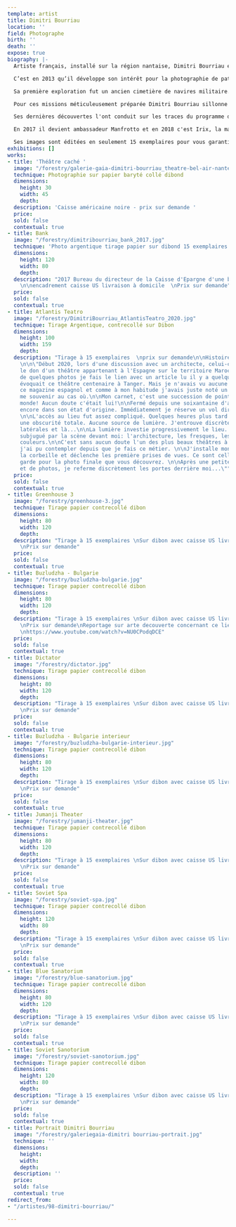 ```yaml
---
template: artist
title: Dimitri Bourriau
location: ''
field: Photographe
birth: ''
death: ''
expose: true
biography: |-
  Artiste français, installé sur la région nantaise, Dimitri Bourriau est graphiste de formation. Il s'intéresse depuis toujours à l'histoire et aux vestiges architecturaux.

  C’est en 2013 qu’il développe son intérêt pour la photographie de patrimoine en désuétude.

  Sa première exploration fut un ancien cimetière de navires militaire.

  Pour ces missions méticuleusement préparée Dimitri Bourriau sillonne le globe à la recherche de lieux en déclin. Il attire notre attention sur notre civilisation en constante mutation et notre mémoire éphémère.

  Ses dernières découvertes l'ont conduit sur les traces du programme de vaisseau spatial soviétique Buran à Baïkonour (Kazakhstan).

  En 2017 il devient ambassadeur Manfrotto et en 2018 c'est Irix, la marque d'objectif ultra grand-angle d'origine Suisse qui propose à Dimitri Bourriau de devenir leur ambassadeur.

  Ses images sont éditées en seulement 15 exemplaires pour vous garantir une meilleure exclusivité de ses photos.
exhibitions: []
works:
- title: 'Théâtre caché '
  image: "/forestry/galerie-gaia-dimitri-bourriau_theatre-bel-air-nantes.jpg"
  technique: Photographie sur papier baryté collé dibond
  dimensions:
    height: 30
    width: 45
    depth: 
  description: 'Caisse américaine noire - prix sur demande '
  price: 
  sold: false
  contextual: true
- title: Bank
  image: "/forestry/dimitribourriau_bank_2017.jpg"
  technique: 'Photo argentique tirage papier sur dibond 15 exemplaires '
  dimensions:
    height: 120
    width: 80
    depth: 
  description: "2017 Bureau du directeur de la Caisse d'Epargne d'une bourgade normande
    \n\nencadrement caisse US livraison à domicile  \nPrix sur demande"
  price: 
  sold: false
  contextual: true
- title: Atlantis Teatro
  image: "/forestry/DimitriBourriau_AtlantisTeatro_2020.jpg"
  technique: Tirage Argentique, contrecollé sur Dibon
  dimensions:
    height: 100
    width: 159
    depth: 
  description: "Tirage à 15 exemplaires  \nprix sur demande\n\nHistoire d'une photographie
    \n\n\"Début 2020, lors d'une discussion avec un architecte, celui-ci m'évoque
    le don d'un théâtre appartenant à l'Espagne sur le territoire Marocain. À la vue
    de quelques photos je fais le lien avec un article lu il y a quelques années qui
    évoquait ce théâtre centenaire à Tanger. Mais je n'avais vu aucune photo dans
    ce magazine espagnol et comme à mon habitude j'avais juste noté un point GPS pour
    me souvenir au cas où.\n\nMon carnet, c'est une succession de point GPS dans le
    monde! Aucun doute c'était lui!\n\nFermé depuis une soixantaine d'années il était
    encore dans son état d'origine. Immédiatement je réserve un vol direction Tanger.
    \n\nL'accès au lieu fut assez compliqué. Quelques heures plus tard j'entre dans
    une obscurité totale. Aucune source de lumière. J'entrouve discrètement deux portes
    latérales et là...\n\nLa lumière investie progressivement le lieu. \n\nJe suis
    subjugué par la scène devant moi: l'architecture, les fresques, les nuances de
    couleurs.\n\nC'est sans aucun doute l'un des plus beaux théâtres à l'abandon que
    j'ai pu contempler depuis que je fais ce métier. \n\nJ'installe mon trépied sur
    la corbeille et déclenche les première prises de vues. Ce sont celles-ci que je
    garde pour la photo finale que vous découvrez. \n\nAprès une petite d'exploration
    et de photos, je referme discrètement les portes derrière moi...\""
  price: 
  sold: false
  contextual: true
- title: Greenhouse 3
  image: "/forestry/greenhouse-3.jpg"
  technique: Tirage papier contrecollé dibon
  dimensions:
    height: 80
    width: 120
    depth: 
  description: "Tirage à 15 exemplaires \nSur dibon avec caisse US livré à domicile
    \nPrix sur demande"
  price: 
  sold: false
  contextual: true
- title: Buzludzha - Bulgarie
  image: "/forestry/buzludzha-bulgarie.jpg"
  technique: Tirage papier contrecollé dibon
  dimensions:
    height: 80
    width: 120
    depth: 
  description: "Tirage à 15 exemplaires \nSur dibon avec caisse US livré à domicile
    \nPrix sur demande\nReportage sur arte decouverte concernant ce lieu incroyable
    \nhttps://www.youtube.com/watch?v=NU0CPodqDCE"
  price: 
  sold: false
  contextual: true
- title: Dictator
  image: "/forestry/dictator.jpg"
  technique: Tirage papier contrecollé dibon
  dimensions:
    height: 80
    width: 120
    depth: 
  description: "Tirage à 15 exemplaires \nSur dibon avec caisse US livré à domicile
    \nPrix sur demande"
  price: 
  sold: false
  contextual: true
- title: Buzludzha - Bulgarie interieur
  image: "/forestry/buzludzha-bulgarie-interieur.jpg"
  technique: Tirage papier contrecollé dibon
  dimensions:
    height: 80
    width: 120
    depth: 
  description: "Tirage à 15 exemplaires \nSur dibon avec caisse US livré à domicile
    \nPrix sur demande"
  price: 
  sold: false
  contextual: true
- title: Jumanji Theater
  image: "/forestry/jumanji-theater.jpg"
  technique: Tirage papier contrecollé dibon
  dimensions:
    height: 80
    width: 120
    depth: 
  description: "Tirage à 15 exemplaires \nSur dibon avec caisse US livré à domicile
    \nPrix sur demande"
  price: 
  sold: false
  contextual: true
- title: Soviet Spa
  image: "/forestry/soviet-spa.jpg"
  technique: Tirage papier contrecollé dibon
  dimensions:
    height: 120
    width: 80
    depth: 
  description: "Tirage à 15 exemplaires \nSur dibon avec caisse US livré à domicile
    \nPrix sur demande"
  price: 
  sold: false
  contextual: true
- title: Blue Sanatorium
  image: "/forestry/blue-sanatorium.jpg"
  technique: Tirage papier contrecollé dibon
  dimensions:
    height: 80
    width: 120
    depth: 
  description: "Tirage à 15 exemplaires \nSur dibon avec caisse US livré à domicile
    \nPrix sur demande"
  price: 
  sold: false
  contextual: true
- title: Soviet Sanotorium
  image: "/forestry/soviet-sanotorium.jpg"
  technique: Tirage papier contrecollé dibon
  dimensions:
    height: 120
    width: 80
    depth: 
  description: "Tirage à 15 exemplaires \nSur dibon avec caisse US livré à domicile
    \nPrix sur demande"
  price: 
  sold: false
  contextual: true
- title: Portrait Dimitri Bourriau
  image: "/forestry/galeriegaia-dimitri bourriau-portrait.jpg"
  technique: ''
  dimensions:
    height: 
    width: 
    depth: 
  description: ''
  price: 
  sold: false
  contextual: true
redirect_from:
- "/artistes/98-dimitri-bourriau/"

---
```

